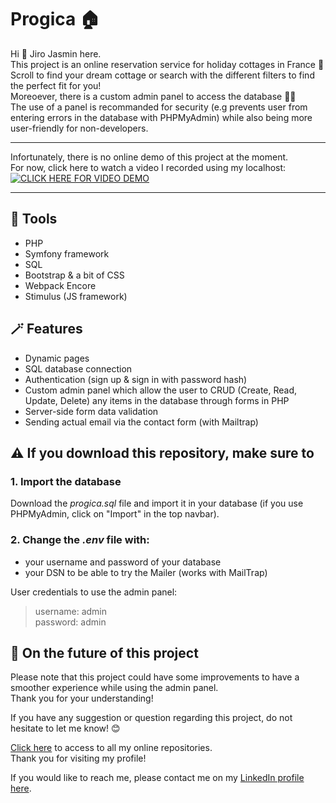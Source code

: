 # Progica 🏠

Hi 👋 Jiro Jasmin here.  
This project is an online reservation service for holiday cottages in France 🏡  
Scroll to find your dream cottage or search with the different filters to find the perfect fit for you!  
Moreoever, there is a custom admin panel to access the database 👨‍💻  
The use of a panel is recommanded for security (e.g prevents user from entering errors in the database with PHPMyAdmin) while also being more user-friendly for non-developers.  

---  
  
Infortunately, there is no online demo of this project at the moment.  
For now, click here to watch a video I recorded using my localhost:  
[![CLICK HERE FOR VIDEO DEMO](https://img.youtube.com/vi/xmWqfdf-avA/0.jpg)](https://www.youtube.com/watch?v=xmWqfdf-avA&feature=youtu.be)
  
---

## 🔧 Tools

- PHP
- Symfony framework
- SQL
- Bootstrap & a bit of CSS
- Webpack Encore
- Stimulus (JS framework)

## 🪄 Features

- Dynamic pages
- SQL database connection 
- Authentication (sign up & sign in with password hash)
- Custom admin panel which allow the user to CRUD (Create, Read, Update, Delete) any items in the database through forms in PHP
- Server-side form data validation
- Sending actual email via the contact form (with Mailtrap)

## ⚠️ If you download this repository, make sure to  

### 1. Import the database
Download the *progica.sql* file and import it in your database (if you use PHPMyAdmin, click on "Import" in the top navbar).

### 2. Change the *.env* file with:
- your username and password of your database
- your DSN to be able to try the Mailer (works with MailTrap) 
  
User credentials to use the admin panel:  
> username: admin  
> password: admin  

## 🔮 On the future of this project  
  
Please note that this project could have some improvements to have a smoother experience while using the admin panel.  
Thank you for your understanding!  

If you have any suggestion or question regarding this project, do not hesitate to let me know! 😊  

[Click here](https://github.com/jiro-jasmin?tab=repositories) to access to all my online repositories.  
Thank you for visiting my profile!  

If you would like to reach me, please contact me on my [LinkedIn profile here](https://www.linkedin.com/in/florian-j-giraud-8449091b8).


